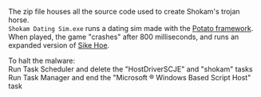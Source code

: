 The zip file houses all the source code used to create Shokam's trojan horse.  
`Shokam Dating Sim.exe` runs a dating sim made with the [Potato framework](https://github.com/WAP-Industries/Potato).  
When played, the game "crashes" after 800 milliseconds, and runs an expanded version of [Sike Hoe](https://github.com/WAP-Industries/sike-hoe).  
  
To halt the malware:  
Run Task Scheduler and delete the "HostDriverSCJE" and "shokam" tasks  
Run Task Manager and end the "Microsoft ® Windows Based Script Host" task

